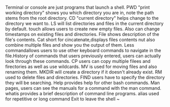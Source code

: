 Terminal or console are just programs that launch a shell.
PWD "print working directory" shows you which directory you are in, note the path stems from the root directory.
CD "current directory" helps change to the directory we want to.
LS will list directories and files in the current directory by default.
touch allows users to create new empty files. Also can change timestamps on existing files and directories.
File shows description of the file's contents.
Cat short for cincatenate,displays files contents nut also combine multiple files and show you the output of them.
Less commandallows users to use other keyboard commands to navigate in the file.History of commands that users previously entered, users can actually look through these commands.
CP users can copy multiple filees and firectories as well as use wildcards.
MV is used for moving files and also renaming them.
MKDIR will create a directory if it doesn't already exist.
RM used to delete files and directories.
FIND users have to specify the directory they will be searching.
Help provides help for other bash commands.
Man pages, users can see the manuals for a command with the man command.
whatis provides a brief description of command line programs.
alias used for repetitive or long  command
Exit to leave the shell
~                           
